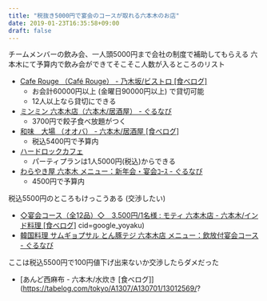 ```yaml
---
title: "税抜き5000円で宴会のコースが取れる六本木のお店"
date: 2019-01-23T16:35:58+09:00
draft: false
---
```


チームメンバーの飲み会、一人頭5000円まで会社の制度で補助してもらえる
六本木にて予算内で飲み会ができてそこそこ人数が入るところのリスト

- [Cafe Rouge （Café Rouge） - 乃木坂/ビストロ [食べログ]](https://tabelog.com/tokyo/A1307/A130701/13161297/)
    - お会計60000円以上 (金曜日90000円以上) で貸切可能
    - 12人以上なら貸切にできる
- [ミンミン 六本木店（六本木/居酒屋） - ぐるなび](https://r.gnavi.co.jp/gcfh601/)
    - 3700円で餃子食べ放題がつく
- [和味　大場 （オオバ） - 六本木/居酒屋 [食べログ]](https://tabelog.com/tokyo/A1307/A130701/13053372/)
    - 税込5400円で予算内
- [ハードロックカフェ](https://www.hardrock.com/cafes/tokyo-roppongi/jp/groups-and-special-events.aspx)
    - パーティプランは1人5000円(税込)からできる
- [わらやき屋 六本木 メニュー：新年会・宴会ｺｰｽ - ぐるなび](https://r.gnavi.co.jp/g600171/menu1/)
    - 4500円で予算内

税込5500円のところもけっこうある (交渉したい)

- [◇宴会コース（全12品）◇　3,500円/1名様 : モティ 六本木店 - 六本木/インド料理 [食べログ]](https://tabelog.com/tokyo/A1307/A130701/13001979/party/6535427)
cid=google_yoyaku)
- [韓国料理 サムギョプサル とん豚テジ 六本木店 メニュー：飲放付宴会コース - ぐるなび](https://r.gnavi.co.jp/a554303/menu1/)

ここは税込5500円で100円値下げ出来ないか交渉したらダメだった

- [あんど西麻布 - 六本木/水炊き [食べログ]](https://tabelog.com/tokyo/A1307/A130701/13012569/?
